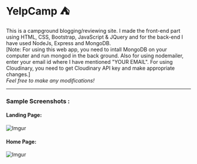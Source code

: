 # YelpCamp :tent:
This is a campground blogging/reviewing site. I made the front-end part using HTML, CSS, Bootstrap, JavaScript & JQuery and for the back-end I have used NodeJs, Express and MongoDB.<br>
[Note: For using this web app, you need to intall MongoDB on your computer and run mongod in the back ground. Also for using nodemailer, 
enter your email id where I have mentioned "YOUR EMAIL". For using Cloudinary, you need to get Cloudinary API key and make appropriate changes.]<br>
*Feel free to make any modifications!*<br><hr>
### Sample Screenshots :<br>
#### Landing Page:<br>
![Imgur](https://i.imgur.com/F196snGh.png)
<br>
#### Home Page:<br>
![Imgur](https://i.imgur.com/MLjqsM0h.png)
